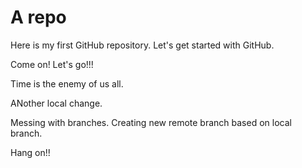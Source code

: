# A repo
Here is my first GitHub repository. Let's get started with GitHub.

Come on! Let's go!!!

Time is the enemy of us all.

ANother local change.

Messing with branches. Creating new remote branch based on local branch.

Hang on!!